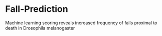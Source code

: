 # Fall-Prediction
Machine learning scoring reveals increased frequency of falls proximal to death in Drosophila melanogaster
